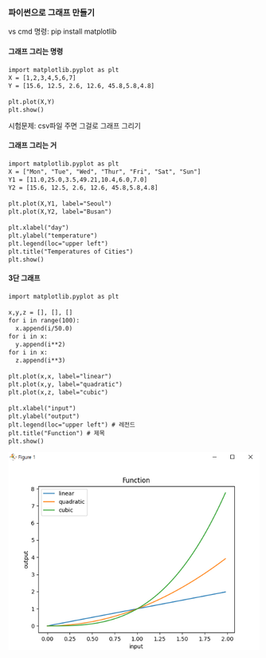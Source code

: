 ### 파이썬으로 그래프 만들기 
  
vs cmd 명령: pip install matplotlib  
  
#### 그래프 그리는 명령 
```
import matplotlib.pyplot as plt 
X = [1,2,3,4,5,6,7]
Y = [15.6, 12.5, 2.6, 12.6, 45.8,5.8,4.8] 

plt.plot(X,Y)
plt.show()
``` 
  
시험문제: csv파일 주면 그걸로 그래프 그리기  
  
#### 그래프 그리는 거  
```
import matplotlib.pyplot as plt 
X = ["Mon", "Tue", "Wed", "Thur", "Fri", "Sat", "Sun"]
Y1 = [11.0,25.0,3.5,49.21,10.4,6.0,7.0]
Y2 = [15.6, 12.5, 2.6, 12.6, 45.8,5.8,4.8] 

plt.plot(X,Y1, label="Seoul")
plt.plot(X,Y2, label="Busan")

plt.xlabel("day")
plt.ylabel("temperature") 
plt.legend(loc="upper left")
plt.title("Temperatures of Cities")
plt.show()
```
  
#### 3단 그래프 
```
import matplotlib.pyplot as plt 

x,y,z = [], [], []
for i in range(100): 
  x.append(i/50.0)
for i in x: 
  y.append(i**2)
for i in x: 
  z.append(i**3) 

plt.plot(x,x, label="linear")
plt.plot(x,y, label="quadratic")
plt.plot(x,z, label="cubic")

plt.xlabel("input") 
plt.ylabel("output") 
plt.legend(loc="upper left") # 레전드 
plt.title("Function") # 제목 
plt.show()
```
  
![](./Image/파이썬3단그래프.png)  
  
